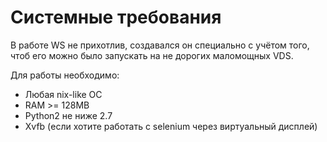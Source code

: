 # Системные требования

В работе WS не прихотлив, создавался он специально с учётом того, чтоб его можно было запускать на не дорогих маломощных VDS.

Для работы необходимо: 

* Любая nix-like ОС 
* RAM &gt;= 128MB 
* Python2 не ниже 2.7 
* Xvfb \(если хотите работать с selenium через виртуальный дисплей\)



